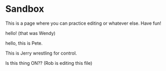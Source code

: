 # Sandbox

This is a page where you can practice editing or whatever else.  Have fun!

hello! (that was Wendy)

hello, this is Pete.

This is Jerry wrestling for control. 

Is this thing ON?? (Rob is editing this file)


